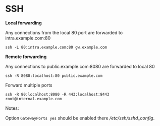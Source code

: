 # SSH

**Local forwarding**

Any connections from the local 80 port are forwarded to intra.example.com:80

`ssh -L 80:intra.example.com:80 gw.example.com`

**Remote forwarding**

Any connections to public.example.com:8080 are forwarded to local 80

`ssh -R 8080:localhost:80 public.example.com`

Forward multiple ports

`ssh -R 80:localhost:8080 -R 443:localhost:8443 root@internal.example.com`

Notes:

Option `GatewayPorts yes` should be enabled there _/etc/ssh/sshd_config_.